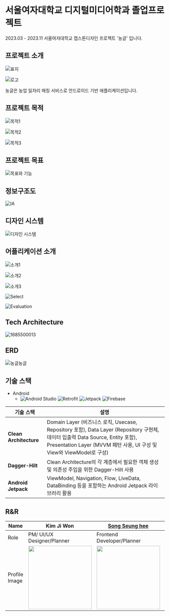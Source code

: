 # 서울여자대학교 디지털미디어학과 졸업프로젝트
2023.03 - 2023.11 서울여자대학교 캡스톤디자인 프로젝트 '농글' 입니다.


## 프로젝트 소개

![표지](https://github.com/songseunghei/CapstoneProject/assets/80136506/cb4bc378-0274-40a5-bc12-555ddaac2209)


![로고](https://github.com/songseunghei/CapstoneProject/assets/80136506/3155ed09-c471-4026-8cd8-6de6f8004de6)

농글은 농업 일자리 매칭 서비스로 안드로이드 기반 애플리케이션입니다.


## 프로젝트 목적

![목적1](https://github.com/songseunghei/CapstoneProject/assets/80136506/f50028bf-cefe-4cbf-b785-9a50b8ea1a05)

![목적2](https://github.com/songseunghei/CapstoneProject/assets/80136506/fec92c50-2fc1-4152-82ca-29ef41286efc)

![목적3](https://github.com/songseunghei/CapstoneProject/assets/80136506/132b01ce-78b7-46e2-9e24-10f50ca765fc)


## 프로젝트 목표

![목표와 기능](https://github.com/songseunghei/CapstoneProject/assets/80136506/3e7170de-2b69-4685-b0d1-e5e8d8bb3231)


## 정보구조도

![IA](https://github.com/songseunghei/CapstoneProject/assets/80136506/b70c517b-d8c8-44b6-970e-d052b047e06b)


## 디자인 시스템

![디자인 시스템](https://github.com/songseunghei/CapstoneProject/assets/80136506/917462a1-3241-4068-8227-78021b44e656)


## 어플리케이션 소개

![소개1](https://github.com/songseunghei/CapstoneProject/assets/80136506/40c5e699-de17-411b-9196-97056e6352f9)

![소개2](https://github.com/songseunghei/CapstoneProject/assets/80136506/0d70024c-ce1f-422b-b0f9-ecc24711a950)

![소개3](https://github.com/songseunghei/CapstoneProject/assets/80136506/ad148b96-6f4c-4b5a-bb49-9cb8f2b51755)

![Select](https://github.com/songseunghei/CapstoneProject/assets/80136506/c7245cb6-a458-4128-8e3e-1e2b11780547)

![Evaluation](https://github.com/songseunghei/CapstoneProject/assets/80136506/8ebf60c3-6d53-48a8-8eba-84aefb67fc7e)


## Tech Architecture

![1685500013](https://github.com/songseunghei/CapstoneProject/assets/80136506/cf73abfb-7f2d-40c6-a174-ca657a7301e6)


## ERD

![농글농글](https://github.com/songseunghei/CapstoneProject/assets/80136506/82bd8ddb-4fce-4796-9078-c990d13d5333)

## 기술 스택

- Android
    - ![Android Studio](https://img.shields.io/badge/Android%20Studio-%233DDC84?logo=androidstudio&logoColor=white)
      ![Retrofit](https://img.shields.io/badge/Retrofit-%23009020)
      ![Jetpack](https://img.shields.io/badge/Jetpack%20-%234285F4?logo=jetpackcompose&logoColor=white)
      ![Firebase](https://img.shields.io/badge/Firebase-FFCA28?style=flat-square&logo=firebase&logoColor=black)
  
| 기술 스택 | 설명 |
|-----------|------|
| **Clean Architecture** | Domain Layer (비즈니스 로직, Usecase, Repository 포함), Data Layer (Repository 구현체, 데이터 입출력 Data Source, Entity 포함), Presentation Layer (MVVM 패턴 사용, UI 구성 및 View와 ViewModel로 구성) |
| **Dagger-Hilt** | Clean Architecture의 각 계층에서 필요한 객체 생성 및 의존성 주입을 위한 Dagger-Hilt 사용 |
| **Android Jetpack** | ViewModel, Navigation, Flow, LiveData, DataBinding 등을 포함하는 Android Jetpack 라이브러리 활용 |


## R&R
| Name | Kim Ji Won | [Song Seung hee](https://github.com/songseunghei) | Kim Ka Eun | Jeong Hye Ri |
| --- | --- | --- |--- | --- |
| Role | PM/ UI/UX Designer/Planner | Frontend Developer/Planner | Graphic Designer | UI/UX Designer |
| Profile Image | <img src="https://github.com/songseunghei/Nonggle/assets/80136506/9b3554cc-416b-49a6-ac9f-805c4c38d748" width="200"/> | <img src="https://github.com/AlwaysFighting/SeoulEducation_AppService/assets/87655596/3effd961-c190-4013-b46b-3429eb5a8f82" width="200"/> | <img src="https://github.com/songseunghei/Nonggle/assets/80136506/c912e606-377b-41e0-86fc-6af83fb8f7c0" width="200"/> | <img src="https://github.com/songseunghei/Nonggle/assets/80136506/b040d6f2-9c51-4d38-9402-a29cac7478e2" width="200"/> |




